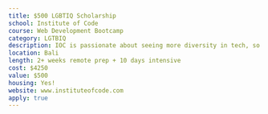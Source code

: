 ```yaml
---
title: $500 LGBTIQ Scholarship
school: Institute of Code
course: Web Development Bootcamp
category: LGTBIQ
description: IOC is passionate about seeing more diversity in tech, so every year we give away up to 10x partial scholarhips for any LGTBIQ individuals who want to learn web development.  
location: Bali
length: 2+ weeks remote prep + 10 days intensive
cost: $4250
value: $500
housing: Yes!
website: www.instituteofcode.com
apply: true
---
```

